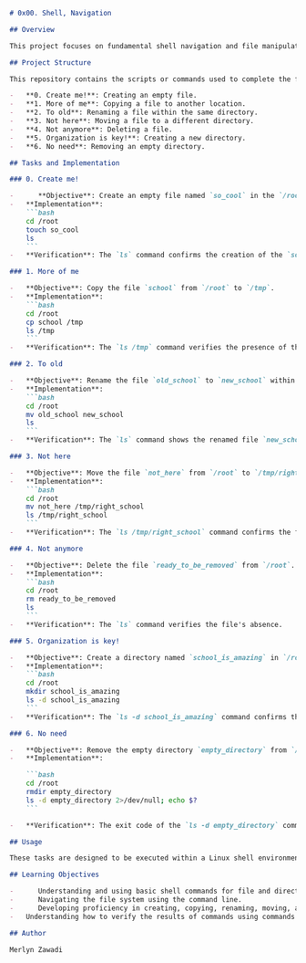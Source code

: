 ```markdown
# 0x00. Shell, Navigation

## Overview

This project focuses on fundamental shell navigation and file manipulation tasks within a Linux environment. It covers essential commands for creating, copying, renaming, moving, and deleting files and directories. This project is designed to build a strong foundation in basic command-line operations, crucial for any system administrator or developer working with Linux-based systems.

## Project Structure

This repository contains the scripts or commands used to complete the following tasks:

-   **0. Create me!**: Creating an empty file.
-   **1. More of me**: Copying a file to another location.
-   **2. To old**: Renaming a file within the same directory.
-   **3. Not here**: Moving a file to a different directory.
-   **4. Not anymore**: Deleting a file.
-   **5. Organization is key!**: Creating a new directory.
-   **6. No need**: Removing an empty directory.

## Tasks and Implementation

### 0. Create me!

-      **Objective**: Create an empty file named `so_cool` in the `/root` directory.
-   **Implementation**:
    ```bash
    cd /root
    touch so_cool
    ls
    ```
-   **Verification**: The `ls` command confirms the creation of the `so_cool` file.

### 1. More of me

-   **Objective**: Copy the file `school` from `/root` to `/tmp`.
-   **Implementation**:
    ```bash
    cd /root
    cp school /tmp
    ls /tmp
    ```
-   **Verification**: The `ls /tmp` command verifies the presence of the copied `school` file in the `/tmp` directory.

### 2. To old

-   **Objective**: Rename the file `old_school` to `new_school` within the `/root` directory.
-   **Implementation**:
    ```bash
    cd /root
    mv old_school new_school
    ls
    ```
-   **Verification**: The `ls` command shows the renamed file `new_school`.

### 3. Not here

-   **Objective**: Move the file `not_here` from `/root` to `/tmp/right_school`.
-   **Implementation**:
    ```bash
    cd /root
    mv not_here /tmp/right_school
    ls /tmp/right_school
    ```
-   **Verification**: The `ls /tmp/right_school` command confirms the file's new location.

### 4. Not anymore

-   **Objective**: Delete the file `ready_to_be_removed` from `/root`.
-   **Implementation**:
    ```bash
    cd /root
    rm ready_to_be_removed
    ls
    ```
-   **Verification**: The `ls` command verifies the file's absence.

### 5. Organization is key!

-   **Objective**: Create a directory named `school_is_amazing` in `/root`.
-   **Implementation**:
    ```bash
    cd /root
    mkdir school_is_amazing
    ls -d school_is_amazing
    ```
-   **Verification**: The `ls -d school_is_amazing` command confirms the directory's creation.

### 6. No need

-   **Objective**: Remove the empty directory `empty_directory` from `/root`.
-   **Implementation**:

    ```bash
    cd /root
    rmdir empty_directory
    ls -d empty_directory 2>/dev/null; echo $?
    ```

-   **Verification**: The exit code of the `ls -d empty_directory` command being non-zero confirms the directories deletion.

## Usage

These tasks are designed to be executed within a Linux shell environment. Access to a command-line interface is required. The commands provided can be directly copied and pasted into the terminal.

## Learning Objectives

-      Understanding and using basic shell commands for file and directory manipulation.
-      Navigating the file system using the command line.
-      Developing proficiency in creating, copying, renaming, moving, and deleting files and directories.
-   Understanding how to verify the results of commands using commands like `ls`.

## Author

Merlyn Zawadi
